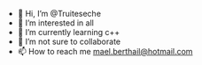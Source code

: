 - 👋 Hi, I’m @Truiteseche
- 👀 I’m interested in all
- 🌱 I’m currently learning c++
- 💞️ I’m not sure to collaborate
- 📫 How to reach me mael.berthail@hotmail.com

<!---
Truiteseche/Truiteseche is a ✨ special ✨ repository because its `README.md` (this file) appears on your GitHub profile.
You can click the Preview link to take a look at your changes.
--->
